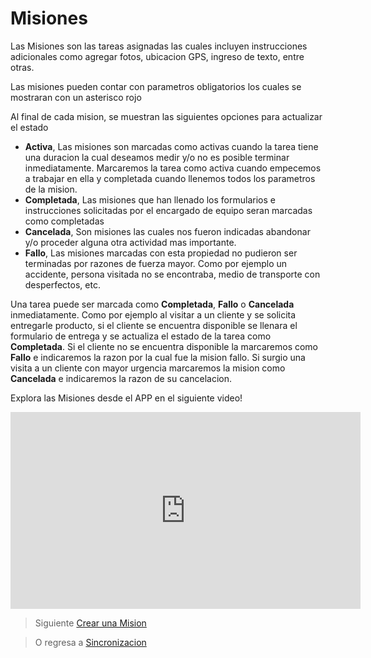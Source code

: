 # Misiones

Las Misiones son las tareas asignadas las cuales incluyen instrucciones adicionales como agregar fotos, ubicacion GPS, ingreso de texto, entre otras. 

Las misiones pueden contar con parametros obligatorios los cuales se mostraran con un asterisco rojo

Al final de cada mision, se muestran las siguientes opciones para actualizar el estado

 - **Activa**, Las misiones son marcadas como activas cuando la tarea tiene una duracion la cual deseamos medir y/o no es posible terminar inmediatamente. Marcaremos la tarea como activa cuando empecemos a trabajar en ella y completada cuando llenemos todos los parametros de la mision. 
 - **Completada**, Las misiones que han llenado los formularios e instrucciones solicitadas por el encargado de equipo seran marcadas como completadas
 - **Cancelada**, Son misiones las cuales nos fueron indicadas abandonar y/o proceder alguna otra actividad mas importante.
 - **Fallo**, Las misiones marcadas con esta propiedad no pudieron ser terminadas por razones de fuerza mayor. Como por ejemplo un accidente, persona visitada no se encontraba, medio de transporte con desperfectos, etc. 

Una tarea puede ser marcada como **Completada**, **Fallo** o **Cancelada** inmediatamente. Como por ejemplo al visitar a un cliente y se solicita entregarle producto, si el cliente se encuentra disponible se llenara el formulario de entrega y se actualiza el estado de la tarea como **Completada**. Si el cliente no se encuentra disponible la marcaremos como **Fallo** e indicaremos la razon por la cual fue la mision fallo. Si surgio una visita a un cliente con mayor urgencia marcaremos la mision como **Cancelada** e indicaremos la razon de su cancelacion. 

Explora las Misiones desde el APP en el siguiente video! 
<iframe width="560" height="315" src="https://www.youtube.com/embed/lLTF__ua5go" frameborder="0" allow="accelerometer; autoplay; encrypted-media; gyroscope; picture-in-picture" allowfullscreen></iframe>


> Siguiente [Crear una Mision](/v1/app-movil/crear_mision.html)

> O regresa a [Sincronizacion](/v1/app-movil/sync.html)
<!--stackedit_data:
eyJoaXN0b3J5IjpbMTcwMjMzMTk2LC00OTM1MTYyMTcsLTExNz
A1NTEwNjhdfQ==
-->